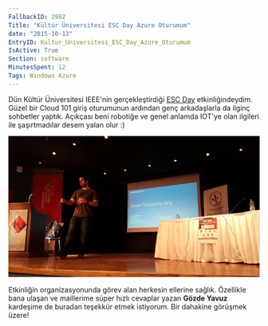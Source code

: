 ```yaml
---
FallbackID: 2982
Title: "Kültür Üniversitesi ESC Day Azure Oturumum"
date: "2015-10-13"
EntryID: Kultur_Universitesi_ESC_Day_Azure_Oturumum
IsActive: True
Section: software
MinutesSpent: 12
Tags: Windows Azure
---
```

Dün Kültür Üniversitesi IEEE'nin gerçekleştirdiği [ESC Day](http://ikuieee.org/esc-day.html) etkinliğindeydim. Güzel bir Cloud 101 giriş oturumunun ardından genç arkadaşlarla da ilginç sohbetler yaptık. Açıkçası beni robotiğe ve genel anlamda IOT'ye olan ilgileri  ile şaşırtmadılar desem yalan olur :)

![](media/Kultur_Universitesi_ESC_Day_Azure_Oturumum/kultur.jpg)

Etkinliğin organizasyonunda görev alan herkesin ellerine sağlık. Özellikle bana ulaşan ve maillerime süper hızlı cevaplar yazan **Gözde Yavuz** kardeşime de buradan teşekkür etmek istiyorum. Bir dahakine görüşmek üzere!
